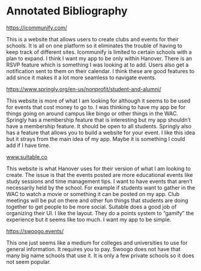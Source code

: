 --- 
---
# Annotated Bibliography
https://icommunify.com/

This is a website that allows users to create clubs and events for their schools. It is all on one platform so it eliminates the trouble of having to keep track of different sites. Icommunify is limited to certain schools with a plan to expand. I think I want my app to be only within Hanover. There is an RSVP feature which is something I was looking at to add. Users also get a notification sent to them on their calendar. I think these are good features to add since it makes it a lot more seamless to navigate events.

https://www.springly.org/en-us/nonprofit/student-and-alumni/

This website is more of what I am looking for although it seems to be used for events that cost money to go to. I was thinking to have my app be for things going on around campus like bingo or other things in the WAC. Springly has a membership feature that is interesting but my app shouldn’t have a membership feature. It should be open to all students. Springly also has a feature that allows you to build a website for your event. I like this idea but it strays from the main idea of my app. Maybe it is something I could add if I have time.

www.suitable.co

This website is what Hanover uses for their version of what I am looking to create. The issue is that the events posted are more educational events like study sessions and time management tips. I want to have events that aren’t necessarily held by the school. For example if students want to gather in the WAC to watch a movie or something it can be posted on my app. Club meetings will be put on there and other fun things that students are doing together to get people to be more social. Suitable does a good job of organizing their UI. I like the layout. They do a points system to “gamify” the experience but it seems like too much. I want my app to be simple.

https://swoogo.events/

This one just seems like a medium for colleges and universities to use for general information. It requires you to pay. Swoogo does not have that many big name schools that use it. It is only a few private schools so it does not seem popular.


